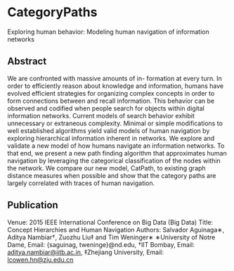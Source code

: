 # CategoryPaths

Exploring human behavior: Modeling human navigation of information networks

## Abstract

We are confronted with massive amounts of in- formation at every turn. In order to efficiently reason about knowledge and information, humans have evolved efficient strategies for organizing complex concepts in order to form connections between and recall information. This behavior can be observed and codified when people search for objects within digital information networks. Current models of search behavior exhibit unnecessary or extraneous complexity. Minimal or simple modifications to well established algorithms yield valid models of human navigation by exploring hierarchical information inherent in networks.
We explore and validate a new model of how humans navigate an information networks. To that end, we present a new path finding algorithm that approximates human navigation by leveraging the categorical classification of the nodes within the network. We compare our new model, CatPath, to existing graph distance measures when possible and show that the category paths are largely correlated with traces of human navigation.


## Publication

Venue: 2015 IEEE International Conference on Big Data (Big Data)
Title: Concept Hierarchies and Human Navigation
Authors: Salvador Aguinaga∗, Aditya Nambiar†, Zuozhu Liu‡ and Tim Weninger∗ ∗University of Notre Dame, Email: {saguinag, tweninge}@nd.edu, †IIT Bombay, Email: aditya.nambiar@iitb.ac.in, ‡Zhejiang University, Email: lcowen.hn@zju.edu.cn
